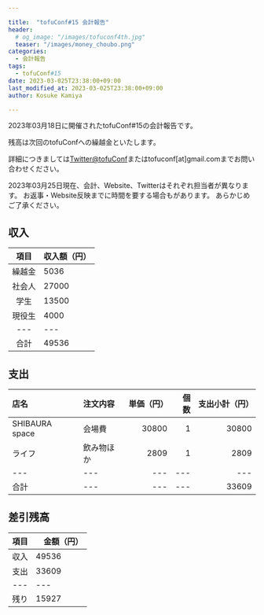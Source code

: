 ```yaml
---

title:  "tofuConf#15 会計報告"
header:
  # og_image: "/images/tofuconf4th.jpg"
  teaser: "/images/money_choubo.png"
categories:
  - 会計報告
tags:
  - tofuConf#15
date: 2023-03-025T23:38:00+09:00
last_modified_at: 2023-03-025T23:38:00+09:00
author: Kosuke Kamiya

---
```


<!-- 2023年03月18日に開催された[tofuConf#15](/2023-03-25/we-held-the-15th-tofuconf.html)の会計報告です。 -->
2023年03月18日に開催されたtofuConf#15の会計報告です。

残高は次回のtofuConfへの繰越金といたします。

詳細につきましては[Twitter@tofuConf](https://twitter.com/tofuconf)またはtofuconf[at]gmail.comまでお問い合わせください。

2023年03月25日現在、会計、Website、Twitterはそれぞれ担当者が異なります。
お返事・Website反映までに時間を要する場合もがあります。
あらかじめご了承ください。

## 収入

| 項目 | 収入額（円） |
|:---:|---|
| 繰越金 | 5036 |
| 社会人 | 27000 |
| 学生 | 13500 |
| 現役生 | 4000 |
|---|---|
| 合計 | 49536 |

## 支出

| 店名 | 注文内容 | 単価（円） | 個数 | 支出小計（円） |
|:---|:---|---:|---:|---:|
| SHIBAURA space | 会場費 | 30800 | 1 | 30800 |
| ライフ | 飲み物ほか | 2809 | 1 | 2809 |
|---|---|---|---|---|
| 合計 |---|---|---| 33609 |


## 差引残高

| 項目 |　金額（円） |
|:---:|---|
| 収入 | 49536 |
| 支出 | 33609 |
|---|---|
| 残り | 15927 |

<style type="text/css">
<!--
table {
  width:auto;
  margin-left:auto;
  margin-right:auto;
}
-->
</style>
